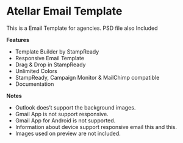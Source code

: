 # Atellar Email Template
 This is a Email Template for agencies. PSD file also Included
<p><strong>Features</strong></p>
<ul>
<li>Template Builder by StampReady</li>
<li>Responsive Email Template</li>
<li>Drag &amp; Drop in StampReady</li>
<li>Unlimited Colors</li>
<li>StampReady, Campaign Monitor &amp; MailChimp compatible</li>
<li>Documentation</li>
</ul>

<p><strong>Notes</strong></p>
<ul>
<li>Outlook does&rsquo;t support the background images.</li>
<li>Gmail App is not support responsive.</li>
<li>Gmail App for Android is not supported.</li>
<li>Information about device support responsive email this and this.</li>
<li>Images used on preview are not included.</li>
</ul>

